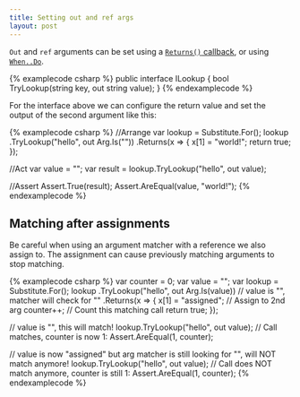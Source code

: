```yaml
---
title: Setting out and ref args
layout: post
---
```


`Out` and `ref` arguments can be set using a [`Returns()` callback](/help/return-from-function), or using [`When..Do`](/help/callbacks).

{% examplecode csharp %}
public interface ILookup {
    bool TryLookup(string key, out string value);
}
{% endexamplecode %}

For the interface above we can configure the return value and set the output of the second argument like this:

{% examplecode csharp %}
//Arrange
var lookup = Substitute.For<ILookup>();
lookup
    .TryLookup("hello", out Arg.Is(""))
    .Returns(x => { 
        x[1] = "world!";
        return true;
    });

//Act
var value = "";
var result = lookup.TryLookup("hello", out value);

//Assert
Assert.True(result);
Assert.AreEqual(value, "world!");
{% endexamplecode %}

## Matching after assignments

Be careful when using an argument matcher with a reference we also assign to. The assignment can cause previously matching arguments to stop matching.

{% examplecode csharp %}
var counter = 0;
var value = "";
var lookup = Substitute.For<ILookup>();
lookup
    .TryLookup("hello", out Arg.Is(value)) // value is "", matcher will check for ""
    .Returns(x => { 
        x[1] = "assigned"; // Assign to 2nd arg
        counter++;         // Count this matching call
        return true;
    });

// value is "", this will match!
lookup.TryLookup("hello", out value);
// Call matches, counter is now 1:
Assert.AreEqual(1, counter);

// value is now "assigned" but arg matcher is still looking for "", will NOT match anymore!
lookup.TryLookup("hello", out value);
// Call does NOT match anymore, counter is still 1:
Assert.AreEqual(1, counter);
{% endexamplecode %}

